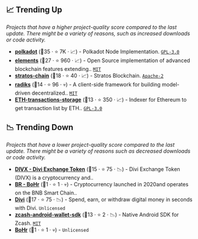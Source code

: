 ## 📈 Trending Up

_Projects that have a higher project-quality score compared to the last update. There might be a variety of reasons, such as increased downloads or code activity._

- <b><a href="https://github.com/paritytech/polkadot">polkadot</a></b> (🥇35 ·  ⭐ 7K · 📈) - Polkadot Node Implementation. <code><a href="http://bit.ly/2M0xdwT">GPL-3.0</a></code>
- <b><a href="https://github.com/ElementsProject/elements">elements</a></b> (🥇27 ·  ⭐ 960 · 📈) - Open Source implementation of advanced blockchain features extending.. <code><a href="http://bit.ly/34MBwT8">MIT</a></code>
- <b><a href="https://github.com/stratosnet/stratos-chain">stratos-chain</a></b> (🥈18 ·  ⭐ 40 · 📈) - Stratos Blockchain. <code><a href="http://bit.ly/3nYMfla">Apache-2</a></code>
- <b><a href="https://github.com/stacks-archive/radiks">radiks</a></b> (🥉14 ·  ⭐ 96 · 💀) - A client-side framework for building model-driven decentralized.. <code><a href="http://bit.ly/34MBwT8">MIT</a></code>
- <b><a href="https://github.com/Adamant-im/ETH-transactions-storage">ETH-transactions-storage</a></b> (🥉13 ·  ⭐ 350 · 📈) - Indexer for Ethereum to get transaction list by ETH.. <code><a href="http://bit.ly/2M0xdwT">GPL-3.0</a></code>

## 📉 Trending Down

_Projects that have a lower project-quality score compared to the last update. There might be a variety of reasons such as decreased downloads or code activity._

- <b><a href="https://github.com/diviproject">DIVX - Divi Exchange Token</a></b> (🥉15 ·  ⭐ 75 · 📉) - Divi Exchange Token (DIVX) is a cryptocurrency and.. <code><img src="https://git.io/J9cO9" style="display:inline;" width="13" height="13"></code>
- <b><a href="https://github.com/bohrweb">BR - BoHr</a></b> (🥉1 ·  ⭐ 1 · 💀) - Cryptocurrency launched in 2020and operates on the BNB Smart Chain.. <code><img src="https://git.io/J9cOd" style="display:inline;" width="13" height="13"></code>
- <b><a href="https://github.com/DiviProject/Divi">Divi</a></b> (🥈17 ·  ⭐ 75 · 📉) - Spend, earn, or withdraw digital money in seconds with Divi. <code>Unlicensed</code>
- <b><a href="https://github.com/zcash/zcash-android-wallet-sdk">zcash-android-wallet-sdk</a></b> (🥉13 ·  ⭐ 2 · 📉) - Native Android SDK for Zcash. <code><a href="http://bit.ly/34MBwT8">MIT</a></code>
- <b><a href="https://github.com/BOHRweb/BoHr">BoHr</a></b> (🥉1 ·  ⭐ 1 · 💀) -  <code>Unlicensed</code>

